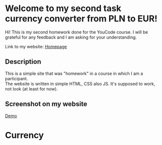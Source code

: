 # Welcome to my second task currency converter from PLN to EUR!

Hi! This is my second homework done for the YouCode course. I will be grateful for any feedback and I am asking for your understanding. 

Link to my website: [Homepage](https://machloy.github.io/Currency/)

## Description

This is a simple site that was "homework" in a course in which I am a participant.   
The website is written in simple HTML, CSS also JS. It's supposed to work, not look (at least for now).

## Screenshot on my website
[Demo](https://i.ibb.co/MsMB2PC/calculator1.png)
# Currency

